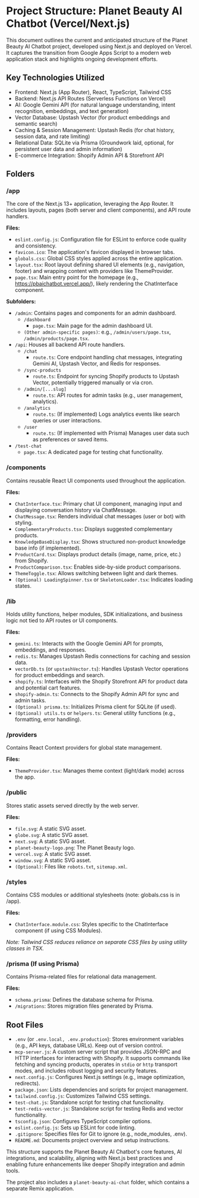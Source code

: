 # Project Structure: Planet Beauty AI Chatbot (Vercel/Next.js)

This document outlines the current and anticipated structure of the Planet Beauty AI Chatbot project, developed using Next.js and deployed on Vercel. It captures the transition from Google Apps Script to a modern web application stack and highlights ongoing development efforts.

## Key Technologies Utilized

*   Frontend: Next.js (App Router), React, TypeScript, Tailwind CSS
*   Backend: Next.js API Routes (Serverless Functions on Vercel)
*   AI: Google Gemini API (for natural language understanding, intent recognition, embeddings, and text generation)
*   Vector Database: Upstash Vector (for product embeddings and semantic search)
*   Caching & Session Management: Upstash Redis (for chat history, session data, and rate limiting)
*   Relational Data: SQLite via Prisma (Groundwork laid, optional, for persistent user data and admin information)
*   E-commerce Integration: Shopify Admin API & Storefront API

## Folders

### /app

The core of the Next.js 13+ application, leveraging the App Router. It includes layouts, pages (both server and client components), and API route handlers.

**Files:**

*   `eslint.config.js`: Configuration file for ESLint to enforce code quality and consistency.
*   `favicon.ico`: The application's favicon displayed in browser tabs.
*   `globals.css`: Global CSS styles applied across the entire application.
*   `layout.tsx`: Root layout defining shared UI elements (e.g., navigation, footer) and wrapping content with providers like ThemeProvider.
*   `page.tsx`: Main entry point for the homepage (e.g., https://pbaichatbot.vercel.app/), likely rendering the ChatInterface component.

**Subfolders:**

*   `/admin`: Contains pages and components for an admin dashboard.
    *   `/dashboard`
        *   `page.tsx`: Main page for the admin dashboard UI.
    *   `(Other admin-specific pages)`: e.g., `/admin/users/page.tsx`, `/admin/products/page.tsx`.
*   `/api`: Houses all backend API route handlers.
    *   `/chat`
        *   `route.ts`: Core endpoint handling chat messages, integrating Gemini AI, Upstash Vector, and Redis for responses.
    *   `/sync-products`
        *   `route.ts`: Endpoint for syncing Shopify products to Upstash Vector, potentially triggered manually or via cron.
    *   `/admin/[...slug]`
        *   `route.ts`: API routes for admin tasks (e.g., user management, analytics).
    *   `/analytics`
        *   `route.ts`: (If implemented) Logs analytics events like search queries or user interactions.
    *   `/user`
        *   `route.ts`: (If implemented with Prisma) Manages user data such as preferences or saved items.
*   `/test-chat`
    *   `page.tsx`: A dedicated page for testing chat functionality.

### /components

Contains reusable React UI components used throughout the application.

**Files:**

*   `ChatInterface.tsx`: Primary chat UI component, managing input and displaying conversation history via ChatMessage.
*   `ChatMessage.tsx`: Renders individual chat messages (user or bot) with styling.
*   `ComplementaryProducts.tsx`: Displays suggested complementary products.
*   `KnowledgeBaseDisplay.tsx`: Shows structured non-product knowledge base info (if implemented).
*   `ProductCard.tsx`: Displays product details (image, name, price, etc.) from Shopify.
*   `ProductComparison.tsx`: Enables side-by-side product comparisons.
*   `ThemeToggle.tsx`: Allows switching between light and dark themes.
*   `(Optional) LoadingSpinner.tsx` or `SkeletonLoader.tsx`: Indicates loading states.

### /lib

Holds utility functions, helper modules, SDK initializations, and business logic not tied to API routes or UI components.

**Files:**

*   `gemini.ts`: Interacts with the Google Gemini API for prompts, embeddings, and responses.
*   `redis.ts`: Manages Upstash Redis connections for caching and session data.
*   `vectorDb.ts` (or `upstashVector.ts`): Handles Upstash Vector operations for product embeddings and search.
*   `shopify.ts`: Interfaces with the Shopify Storefront API for product data and potential cart features.
*   `shopify-admin.ts`: Connects to the Shopify Admin API for sync and admin tasks.
*   `(Optional) prisma.ts`: Initializes Prisma client for SQLite (if used).
*   `(Optional) utils.ts` or `helpers.ts`: General utility functions (e.g., formatting, error handling).

### /providers

Contains React Context providers for global state management.

**Files:**

*   `ThemeProvider.tsx`: Manages theme context (light/dark mode) across the app.

### /public

Stores static assets served directly by the web server.

**Files:**

*   `file.svg`: A static SVG asset.
*   `globe.svg`: A static SVG asset.
*   `next.svg`: A static SVG asset.
*   `planet-beauty-logo.png`: The Planet Beauty logo.
*   `vercel.svg`: A static SVG asset.
*   `window.svg`: A static SVG asset.
*   `(Optional)`: Files like `robots.txt`, `sitemap.xml`.

### /styles

Contains CSS modules or additional stylesheets (note: globals.css is in /app).

**Files:**

*   `ChatInterface.module.css`: Styles specific to the ChatInterface component (if using CSS Modules).

*Note: Tailwind CSS reduces reliance on separate CSS files by using utility classes in TSX.*

### /prisma (If using Prisma)

Contains Prisma-related files for relational data management.

**Files:**

*   `schema.prisma`: Defines the database schema for Prisma.
*   `/migrations`: Stores migration files generated by Prisma.

## Root Files

*   `.env` (or `.env.local, .env.production`): Stores environment variables (e.g., API keys, database URLs). Keep out of version control.
*   `mcp-server.js`: A custom server script that provides JSON-RPC and HTTP interfaces for interacting with Shopify. It supports commands like fetching and syncing products, operates in `stdio` or `http` transport modes, and includes robust logging and security features.
*   `next.config.js`: Configures Next.js settings (e.g., image optimization, redirects).
*   `package.json`: Lists dependencies and scripts for project management.
*   `tailwind.config.js`: Customizes Tailwind CSS settings.
*   `test-chat.js`: Standalone script for testing chat functionality.
*   `test-redis-vector.js`: Standalone script for testing Redis and vector functionality.
*   `tsconfig.json`: Configures TypeScript compiler options.
*   `eslint.config.js`: Sets up ESLint for code linting.
*   `.gitignore`: Specifies files for Git to ignore (e.g., node_modules, .env).
*   `README.md`: Documents project overview and setup instructions.


This structure supports the Planet Beauty AI Chatbot's core features, AI integrations, and scalability, aligning with Next.js best practices and enabling future enhancements like deeper Shopify integration and admin tools.

The project also includes a `planet-beauty-ai-chat` folder, which contains a separate Remix application.
